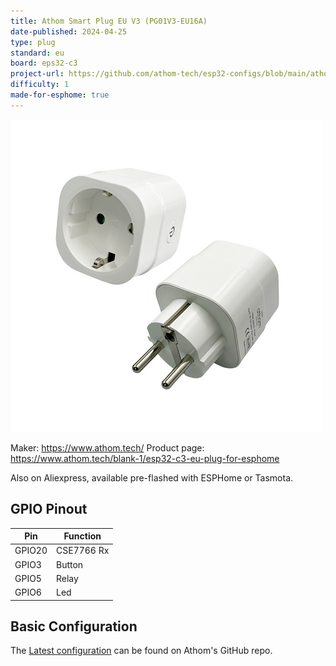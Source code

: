 ```yaml
---
title: Athom Smart Plug EU V3 (PG01V3-EU16A)
date-published: 2024-04-25
type: plug
standard: eu
board: eps32-c3
project-url: https://github.com/athom-tech/esp32-configs/blob/main/athom-smart-plug.yaml
difficulty: 1
made-for-esphome: true
---
```


![alt text](athom-plug-eu-v3.webp "Athom Smart Plug EU V3 - PG01V3-EU16A")

Maker: https://www.athom.tech/
Product page: https://www.athom.tech/blank-1/esp32-c3-eu-plug-for-esphome

Also on Aliexpress, available pre-flashed with ESPHome or Tasmota.

## GPIO Pinout

| Pin    | Function   |
| ------ | ---------- |
| GPIO20 | CSE7766 Rx |
| GPIO3  | Button     |
| GPIO5  | Relay      |
| GPIO6  | Led        |

## Basic Configuration

The [Latest configuration](https://github.com/athom-tech/esp32-configs/blob/main/athom-smart-plug.yaml)
can be found on Athom's GitHub repo.
